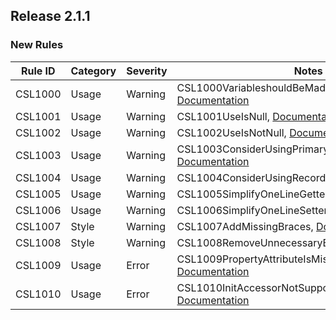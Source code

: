 ﻿## Release 2.1.1

### New Rules

Rule ID | Category | Severity | Notes
--------|----------|----------|--------------------
CSL1000 |  Usage   |  Warning | CSL1000VariableshouldBeMadeConstant, [Documentation](doc/CSL1000.md)
CSL1001 |  Usage   |  Warning | CSL1001UseIsNull, [Documentation](doc/CSL1001.md)
CSL1002 |  Usage   |  Warning | CSL1002UseIsNotNull, [Documentation](doc/CSL1002.md)
CSL1003 |  Usage   |  Warning | CSL1003ConsiderUsingPrimaryConstructor, [Documentation](doc/CSL1003.md)
CSL1004 |  Usage   |  Warning | CSL1004ConsiderUsingRecord, [Documentation](doc/CSL1004.md)
CSL1005 |  Usage   |  Warning | CSL1005SimplifyOneLineGetter, [Documentation](doc/CSL1005.md)
CSL1006 |  Usage   |  Warning | CSL1006SimplifyOneLineSetter, [Documentation](doc/CSL1006.md)
CSL1007 |  Style   |  Warning | CSL1007AddMissingBraces, [Documentation](doc/CSL1007.md)
CSL1008 |  Style   |  Warning | CSL1008RemoveUnnecessaryBraces, [Documentation](doc/CSL1008.md)
CSL1009 |  Usage   |   Error  | CSL1009PropertyAttributeIsMissingArgument, [Documentation](doc/CSL1009.md)
CSL1010 |  Usage   |   Error  | CSL1010InitAccessorNotSupportedInPropertyAttribute, [Documentation](doc/CSL1010.md)
